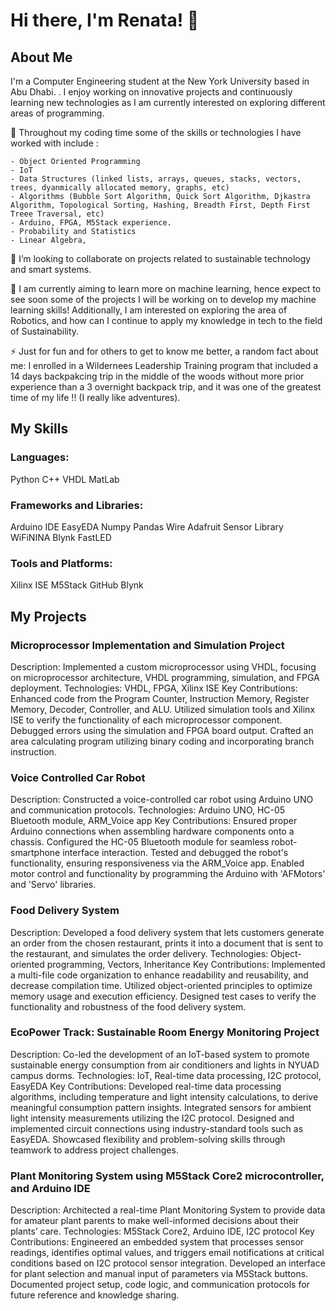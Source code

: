 # Hi there, I'm Renata! 👋

## About Me
I'm a Computer Engineering student at the New York University based in Abu Dhabi. . I enjoy working on innovative projects and continuously learning new technologies as I am 
currently interested on exploring different areas of programming.

🌱 Throughout my coding time some of the skills or technologies I have worked with include :

    - Object Oriented Programming
    - IoT
    - Data Structures (linked lists, arrays, queues, stacks, vectors, trees, dyanmically allocated memory, graphs, etc)
    - Algorithms (Bubble Sort Algorithm, Quick Sort Algorithm, Djkastra Algorithm, Topological Sorting, Hashing, Breadth First, Depth First Treee Traversal, etc)
    - Arduino, FPGA, M5Stack experience. 
    - Probability and Statistics
    - Linear Algebra,
  
👯 I’m looking to collaborate on projects related to sustainable technology and smart systems.

🤔 I am currently aiming to learn more on machine learning, hence expect to see soon some of the projects I will be working on to develop my machine learning skills!
    Additionally, I am interested on exploring the area of Robotics, and how can I continue to apply my knowledge in tech to the field of Sustainability. 

⚡ Just for fun and for others to get to know me better, a random fact about me: 
    I enrolled in a Wildernees Leadership Training program that included a 14 days backpakcing trip in the middle of the woods without more prior experience than a 3 overnight backpack trip,
    and it was one of the greatest time of my life !! (I really like adventures).

## My Skills

### Languages:

Python
C++
VHDL
MatLab

### Frameworks and Libraries:

Arduino IDE
EasyEDA
Numpy
Pandas
Wire
Adafruit Sensor Library
WiFiNINA
Blynk
FastLED

### Tools and Platforms:

Xilinx ISE
M5Stack
GitHub
Blynk

## My Projects

### Microprocessor Implementation and Simulation Project

Description: Implemented a custom microprocessor using VHDL, focusing on microprocessor architecture, VHDL programming, simulation, and FPGA deployment.
Technologies: VHDL, FPGA, Xilinx ISE
Key Contributions:
Enhanced code from the Program Counter, Instruction Memory, Register Memory, Decoder, Controller, and ALU.
Utilized simulation tools and Xilinx ISE to verify the functionality of each microprocessor component.
Debugged errors using the simulation and FPGA board output.
Crafted an area calculating program utilizing binary coding and incorporating branch instruction.

### Voice Controlled Car Robot

Description: Constructed a voice-controlled car robot using Arduino UNO and communication protocols.
Technologies: Arduino UNO, HC-05 Bluetooth module, ARM_Voice app
Key Contributions:
Ensured proper Arduino connections when assembling hardware components onto a chassis.
Configured the HC-05 Bluetooth module for seamless robot-smartphone interface interaction.
Tested and debugged the robot's functionality, ensuring responsiveness via the ARM_Voice app.
Enabled motor control and functionality by programming the Arduino with 'AFMotors' and 'Servo' libraries.

### Food Delivery System

Description: Developed a food delivery system that lets customers generate an order from the chosen restaurant, prints it into a document that is sent to the restaurant, and simulates the order delivery.
Technologies: Object-oriented programming, Vectors, Inheritance
Key Contributions:
Implemented a multi-file code organization to enhance readability and reusability, and decrease compilation time.
Utilized object-oriented principles to optimize memory usage and execution efficiency.
Designed test cases to verify the functionality and robustness of the food delivery system.

### EcoPower Track: Sustainable Room Energy Monitoring Project

Description: Co-led the development of an IoT-based system to promote sustainable energy consumption from air conditioners and lights in NYUAD campus dorms.
Technologies: IoT, Real-time data processing, I2C protocol, EasyEDA
Key Contributions:
Developed real-time data processing algorithms, including temperature and light intensity calculations, to derive meaningful consumption pattern insights.
Integrated sensors for ambient light intensity measurements utilizing the I2C protocol.
Designed and implemented circuit connections using industry-standard tools such as EasyEDA.
Showcased flexibility and problem-solving skills through teamwork to address project challenges.

### Plant Monitoring System using M5Stack Core2 microcontroller, and Arduino IDE

Description: Architected a real-time Plant Monitoring System to provide data for amateur plant parents to make well-informed decisions about their plants’ care.
Technologies: M5Stack Core2, Arduino IDE, I2C protocol
Key Contributions:
Engineered an embedded system that processes sensor readings, identifies optimal values, and triggers email notifications at critical conditions based on I2C protocol sensor integration.
Developed an interface for plant selection and manual input of parameters via M5Stack buttons.
Documented project setup, code logic, and communication protocols for future reference and knowledge sharing.

